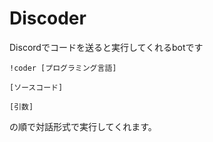# Discoder
Discordでコードを送ると実行してくれるbotです
```
!coder [プログラミング言語]

[ソースコード]

[引数]
```
の順で対話形式で実行してくれます。

